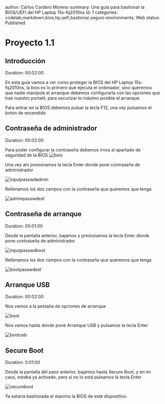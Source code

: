 author: Carlos Cordero Moreno
summary: Una guía para bastionar la BIOS/UEFI del HP Laptop 15s-fq2010ns
id: 1
categories: codelab,markdown,bios,hp,uefi,bastionar,seguro
environments: Web
status: Published

# Proyecto 1.1

## Introducción
Duration: 00:02:00

En esta guía vamos a ver como proteger la BIOS del HP Laptop 15s-fq2010ns, la bios es lo primero que ejecuta el ordenador, sino queremos que nadie manipule el arranque debemos configurarla con las opciones que trae nuestro portatil, para securizar lo máximo posible el arranque.

Para entrar en la BIOS debemos pulsar la tecla F12, una vez pulsamos el botón de encendido



## Contraseña de administrador
Duration: 00:02:00

Para poder configurar la contraseña debemos irnos al apartado de seguridad de la BIOS
![bios](/images/bioseguridad.jpg)
 
Una vez ahí presionamos la tecla Enter donde pone contraseña de administrador

![inputpasswdadmin](/images/adminpwdconf.jpg)

Rellenamos los dos campos con la contraseña que queremos que tenga

![adminpasswdest](/images/adminpwd.jpg)


## Contraseña de arranque
Duration: 00:01:00

Desde la pantalla anterior, bajamos y presionamos la tecla Enter donde pone contraseña de administrador  

![inputpasswdboot](/images/bootpwd.jpg)

Rellenamos los dos campos con la contraseña que queremos que tenga  

![bootpasswdest](/images/bootpwd.conf.jpg)

## Arranque USB
Duration: 00:02:00

Nos vamos a la pestaña de opciones de arranque 

![boot](/images/boot.jpg)

Nos vamos hasta donde pone Arranque USB y pulsamos la tecla Enter 

![bootusb](/images/bootusb.jpg)

## Secure Boot
Duration: 0:01:00

Desde la pantalla del paso anterior, bajamos hasta Secure Boot, y en mi caso, estaba ya activado, pero si no lo está pulsamos la tecla Enter

![secureboot](/images/secureboot.jpg)

Ya estaría bastionada al máximo la BIOS de este dispositivo.


